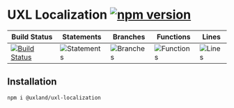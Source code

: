 # UXL Localization [![npm version](https://badge.fury.io/js/%40uxland%2Fuxl-localization.svg)](https://badge.fury.io/js/%40uxland%2Fuxl-localization)

| Build Status                                                                                                                | Statements                                    | Branches                                  | Functions                                   | Lines                               |
| --------------------------------------------------------------------------------------------------------------------------- | --------------------------------------------- | ----------------------------------------- | ------------------------------------------- | ----------------------------------- |
| [![Build Status](https://api.travis-ci.org/uxland/uxl-localization.svg)](https://api.travis-ci.org/uxland/uxl-localization) | ![Statements](#statements# 'Make me better!') | ![Branches](#branches# 'Make me better!') | ![Functions](#functions# 'Make me better!') | ![Lines](#lines# 'Make me better!') |

## Installation

`npm i @uxland/uxl-localization`
